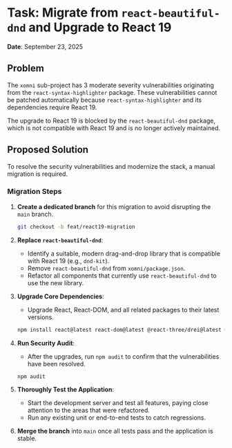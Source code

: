 # Task: Migrate from `react-beautiful-dnd` and Upgrade to React 19

**Date**: September 23, 2025

## Problem

The `xomni` sub-project has 3 moderate severity vulnerabilities originating from the `react-syntax-highlighter` package. These vulnerabilities cannot be patched automatically because `react-syntax-highlighter` and its dependencies require React 19.

The upgrade to React 19 is blocked by the `react-beautiful-dnd` package, which is not compatible with React 19 and is no longer actively maintained.

## Proposed Solution

To resolve the security vulnerabilities and modernize the stack, a manual migration is required.

### Migration Steps

1.  **Create a dedicated branch** for this migration to avoid disrupting the `main` branch.
    ```bash
    git checkout -b feat/react19-migration
    ```

2.  **Replace `react-beautiful-dnd`**:
    *   Identify a suitable, modern drag-and-drop library that is compatible with React 19 (e.g., `dnd-kit`).
    *   Remove `react-beautiful-dnd` from `xomni/package.json`.
    *   Refactor all components that currently use `react-beautiful-dnd` to use the new library.

3.  **Upgrade Core Dependencies**:
    *   Upgrade React, React-DOM, and all related packages to their latest versions.
    ```bash
    npm install react@latest react-dom@latest @react-three/drei@latest @react-three/fiber@latest @testing-library/react@latest framer-motion@latest vite-plugin-pwa@latest react-syntax-highlighter@latest
    ```

4.  **Run Security Audit**:
    *   After the upgrades, run `npm audit` to confirm that the vulnerabilities have been resolved.
    ```bash
    npm audit
    ```

5.  **Thoroughly Test the Application**:
    *   Start the development server and test all features, paying close attention to the areas that were refactored.
    *   Run any existing unit or end-to-end tests to catch regressions.

6.  **Merge the branch** into `main` once all tests pass and the application is stable.
